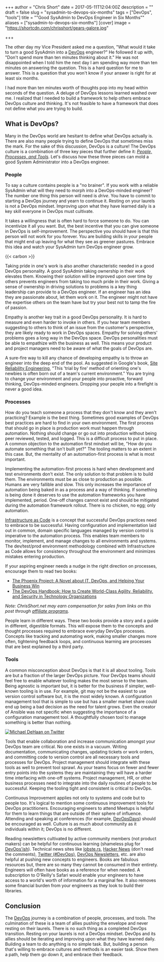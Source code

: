 +++
author = "Chris Short"
date = 2017-05-11T12:04:00Z
description = ""
draft = false
slug = "sysadmin-to-devops-six-months"
tags = ["DevOps", "tools"]
title = "\"Good SysAdmin to DevOps Engineer in Six Months\""
aliases = ["sysadmin-to-devops-six-months"]
[cover]
image = "https://shortcdn.com/chrisshort/gears-galore.jpg"

+++

The other day my Vice President asked me a question, "What would it take to turn a good SysAdmin into a [DevOps](https://devopsish.com/) engineer?" He followed it up with, "Don't spend more than ten minutes thinking about it." He was not disappointed when I told him the next day I am spending way more than ten minutes on answering the question. This is a hard question for me to answer. This is a question that you won't know if your answer is right for at least six months.


I had more than ten minutes worth of thoughts pop into my head within seconds of the question. A deluge of DevOps lessons learned washed over me. I realized that I needed to build a framework to help others embrace DevOps culture and thinking. It's not feasible to have a framework that does not define what you are trying to build.

## What is DevOps?

Many in the DevOps world are hesitant to define what DevOps actually is. There are also many people trying to define DevOps that sometimes miss the mark. For the sake of this discussion, DevOps is a culture! The DevOps culture is a combination of three key pieces that further define it: [*People, Processes, and Tools*](/the-dark-side-of-devops/). Let's discuss how these three pieces can mold a good System Administrator into a DevOps engineer.

### People

To say a culture contains people is a "no brainer". If you work with a reliable SysAdmin what will they need to morph into a DevOps-minded engineer? The number one thing this person will need is *drive*. You have to commit to starting a DevOps journey and yearn to continue it. Resting on your laurels is not a DevOps mindset. Improving upon what they have learned daily is a key skill everyone in DevOps must cultivate.

It takes a willingness that is often hard to force someone to do. You can incentivize it all you want. But, the best incentive that you can give someone in DevOps is self-improvement. The perspective you should have is that this person will not work for you forever. You are building skills in your people that might end up leaving for what they see as greener pastures. Embrace this idea and watch your SysAdmin turn DevOps engineer grow.

{{< carbon >}}

Taking pride in one's work is also another characteristic needed in a good DevOps personality. A good SysAdmin taking ownership in their work elevates them. Knowing their solution will be improved upon over time by others prevents engineers from taking too much pride in their work. Giving a sense of ownership in driving solutions to problems is a key thing leadership can provide to a DevOps engineer. If an engineer has an idea they are passionate about, let them work on it. The engineer might not have the expertise others on the team have but try your best not to tamp the fire of passion.

Empathy is another key trait in a good DevOps personality. It is hard to measure and even harder to invoke in others. If you hear team members suggesting to others to think of an issue from the customer's perspective, they are likely ready to work in DevOps spaces. Empathy for solving others' problems goes a long way in the DevOps space. DevOps personalities must be able to empathize with the business as well. This means your product and project managers need to be aware of what the goals of DevOps are.

A sure-fire way to kill any chance of developing empathy is to throw an engineer into the deep end of the pool. As suggested in Google's book, [Site Reliability Engineering](http://landing.google.com/sre/book/chapters/accelerating-sre-on-call.html), "This 'trial by fire' method of orienting one's newbies is often born out of a team's current environment." You are trying to change your environment and your people into proactive, forward thinking, DevOps-minded engineers. Dropping your people into a firefight is never a good idea.

### Processes

How do you teach someone a process that they don't know and they aren't practicing? Example is the best thing. Sometimes good examples of DevOps best practices are hard to find in your own environment. The first process that should go in place is production work must happen through automation. Nothing should change or go out into production without being peer reviewed, tested, and logged. This is a difficult process to put in place. A common objection to the automation first mindset will be, "How do you automate something that isn't built yet?" The tooling matters to an extent in this case. But, the mentality of an automation-first process is what is most important.

Implementing the automation-first process is hard when development and test environments don't exist. The only solution to that problem is to build them. The environments must be as close to production as possible. Humans are very fallible and slow. This only increases the importance of automation being baked in as a process and a way of thinking. If something is being done it deserves to use the automation frameworks you have implemented, period. One-off changes cannot exist and should be mitigated during the automation framework rollout. There is no chicken, no egg; only automation.

[Infrastructure as Code](https://en.wikipedia.org/wiki/Infrastructure_as_Code) is a concept that successful DevOps practices need to embrace to be successful. Having configuration and implementation laid out in common, domain specific languages managed by version control is imperative to the automation process. This enables team members to monitor, implement, and manage changes to all environments and systems. The dev/test/prod environment methodology combined with Infrastructure as Code allows for consistency throughout the environment and minimizes mistakes entering production.

If your aspiring engineer needs a nudge in the right direction on processes, encourage them to read two books:

* [The Phoenix Project: A Novel about IT, DevOps, and Helping Your Business Win](https://amzn.to/2DBVoM3)
* [The DevOps Handbook: How to Create World-Class Agility, Reliability, and Security in Technology Organizations](https://amzn.to/2DBARXO)

*Note: ChrisShort.net may earn compensation for sales from links on this post through [affiliate programs](/terms#affiliate-link-policy).*

People learn in different ways. These two books provide a story and a guide in different, digestible formats. This will expose them to the concepts and thought processes required to embrace everyday DevOps processes. Concepts like tracking and automating work, making smaller changes more often, tightening feedback loops, and continuous learning are processes that are best explained by a third party.

### Tools

A common misconception about DevOps is that it is all about tooling. Tools are but a fraction of the larger DevOps picture. Your DevOps teams should feel free to enable whatever tooling makes the most sense to the team. Being agnostic is important but, it is better for the business if simpler, well-known tooling is in use. For example, git may not be the easiest to use version control software but, it is the most widely known. A configuration management tool that is simple to use but has a smaller market share could end up being a bad decision as the need for talent grows. Even the creator of Ansible was not specific when suggesting the importance of a configuration management tool. A thoughtfully chosen tool to manage something is better than nothing.

[![Michael DeHaan on Twitter](https://shortcdn.com/chrisshort/michael-dehaan-tools.png)](https://twitter.com/laserllama/status/857382468378390533)

Tools that enable collaboration and increase communication amongst your DevOps team are critical. No one exists in a vacuum. Writing documentation, communicating changes, updating tickets or work orders, and committing code to version control are all necessary tools and processes for DevOps. Project management should integrate with these tools as well to prevent tool sprawl. As your teams focus on fewer and fewer entry points into the systems they are maintaining they will have a harder time interfacing with one-off systems. Project management, HR, or other business processes need to integrate into the daily routines of people to be successful. Keeping the tooling tight and consistent is critical to DevOps.

Continuous Improvement applies not only to systems and code but to people too. It's logical to mention some continuous improvement tools for DevOps practitioners. Encouraging engineers to attend Meetups is helpful for them to learn things that are outside of their sphere of influence. Attending and speaking at conferences (for example, [DevOpsDays](https://www.devopsdays.org/)) should be encouraged as well. Culture is as much about community as it individuals within it; DevOps is no different.

Reading newsletters cultivated by active community members (not product makers) can be helpful for continuous learning (shameless plug for [DevOps'ish](https://devopsish.com/)). Technical news sites like [lobste.rs](https://lobste.rs/), [Hacker News](https://news.ycombinator.com/) (don't read the comments), [Twitter (#DevOps)](https://twitter.com/hashtag/DevOps), [DevOps Newsletters](https://devopsnewsletters.com/), etc. are also helpful at pushing new concepts to engineers. Books are fabulous resources but, there are so many they cannot be consumed in their entirety. Engineers will often have books as a reference for when needed. A subscription to O'Reilly's Safari would enable your engineers to have access to a world's worth of information for a marginal fee. It also removes some financial burden from your engineers as they look to build their libraries.

## Conclusion

The [DevOps](https://devopsish.com/) journey is a combination of people, processes, and tools. The culmination of these is a team of allies pushing the envelope and never resting on their laurels. There is no such thing as a completed DevOps transition. Resting on your laurels is not a DevOps mindset. DevOps and its allies should be iterating and improving upon what they have learned daily. Building a team to do anything is no simple task. But, building a person that's willing to embrace cultures and methods is an easier task. Show them a path, help them go down it, and embrace their feedback.
